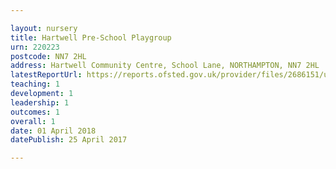 ```yaml
---

layout: nursery
title: Hartwell Pre-School Playgroup
urn: 220223
postcode: NN7 2HL
address: Hartwell Community Centre, School Lane, NORTHAMPTON, NN7 2HL
latestReportUrl: https://reports.ofsted.gov.uk/provider/files/2686151/urn/220223.pdf
teaching: 1
development: 1
leadership: 1
outcomes: 1
overall: 1
date: 01 April 2018 
datePublish: 25 April 2017

---
```

